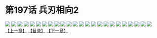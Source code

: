 # 第197话 兵刃相向2
![](https://s1.baozimh.com/scomic/sanyanxiaotianlu-samanhua/0/196-b4c5/1.jpg)
![](https://s1.baozimh.com/scomic/sanyanxiaotianlu-samanhua/0/196-b4c5/2.jpg)
![](https://s1.baozimh.com/scomic/sanyanxiaotianlu-samanhua/0/196-b4c5/3.jpg)
![](https://s1.baozimh.com/scomic/sanyanxiaotianlu-samanhua/0/196-b4c5/4.jpg)
![](https://s1.baozimh.com/scomic/sanyanxiaotianlu-samanhua/0/196-b4c5/5.jpg)
![](https://s1.baozimh.com/scomic/sanyanxiaotianlu-samanhua/0/196-b4c5/6.jpg)
![](https://s1.baozimh.com/scomic/sanyanxiaotianlu-samanhua/0/196-b4c5/7.jpg)
![](https://s1.baozimh.com/scomic/sanyanxiaotianlu-samanhua/0/196-b4c5/8.jpg)
![](https://s1.baozimh.com/scomic/sanyanxiaotianlu-samanhua/0/196-b4c5/9.jpg)
![](https://s1.baozimh.com/scomic/sanyanxiaotianlu-samanhua/0/196-b4c5/10.jpg)
![](https://s1.baozimh.com/scomic/sanyanxiaotianlu-samanhua/0/196-b4c5/11.jpg)
![](https://s1.baozimh.com/scomic/sanyanxiaotianlu-samanhua/0/196-b4c5/12.jpg)
![](https://s1.baozimh.com/scomic/sanyanxiaotianlu-samanhua/0/196-b4c5/13.jpg)
![](https://s1.baozimh.com/scomic/sanyanxiaotianlu-samanhua/0/196-b4c5/14.jpg)
![](https://s1.baozimh.com/scomic/sanyanxiaotianlu-samanhua/0/196-b4c5/15.jpg)
![](https://s1.baozimh.com/scomic/sanyanxiaotianlu-samanhua/0/196-b4c5/16.jpg)
![](https://s1.baozimh.com/scomic/sanyanxiaotianlu-samanhua/0/196-b4c5/17.jpg)
![](https://s1.baozimh.com/scomic/sanyanxiaotianlu-samanhua/0/196-b4c5/18.jpg)
![](https://s1.baozimh.com/scomic/sanyanxiaotianlu-samanhua/0/196-b4c5/19.jpg)
![](https://s1.baozimh.com/scomic/sanyanxiaotianlu-samanhua/0/196-b4c5/20.jpg)
![](https://s1.baozimh.com/scomic/sanyanxiaotianlu-samanhua/0/196-b4c5/21.jpg)
![](https://s1.baozimh.com/scomic/sanyanxiaotianlu-samanhua/0/196-b4c5/22.jpg)
![](https://s1.baozimh.com/scomic/sanyanxiaotianlu-samanhua/0/196-b4c5/23.jpg)
![](https://s1.baozimh.com/scomic/sanyanxiaotianlu-samanhua/0/196-b4c5/24.jpg)
[【上一章】](./196.md)
[【目录】](./README.md)
[【下一章】](./198.md)
